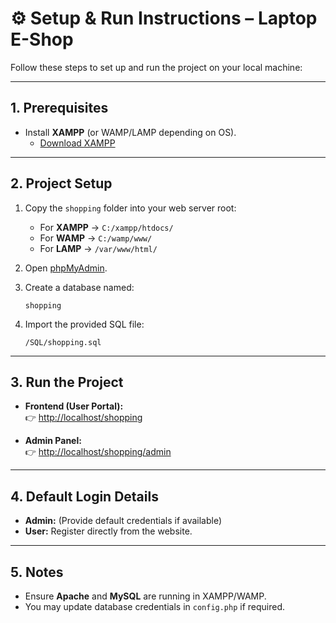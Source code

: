 # ⚙️ Setup & Run Instructions – Laptop E-Shop

Follow these steps to set up and run the project on your local machine:

---

## 1. Prerequisites
- Install **XAMPP** (or WAMP/LAMP depending on OS).  
  - [Download XAMPP](https://www.apachefriends.org/index.html)  

---

## 2. Project Setup
1. Copy the `shopping` folder into your web server root:
   - For **XAMPP** → `C:/xampp/htdocs/`  
   - For **WAMP** → `C:/wamp/www/`  
   - For **LAMP** → `/var/www/html/`

2. Open [phpMyAdmin](http://localhost/phpmyadmin).  
3. Create a database named:
   ```
   shopping
   ```
4. Import the provided SQL file:
   ```
   /SQL/shopping.sql
   ```
   

---

## 3. Run the Project
- **Frontend (User Portal):**  
  👉 [http://localhost/shopping](http://localhost/L@SHOPEEZ)  

- **Admin Panel:**  
  👉 [http://localhost/shopping/admin](http://localhost/shopping/L@SHOPEEZ)  

---

## 4. Default Login Details
- **Admin:** (Provide default credentials if available)  
- **User:** Register directly from the website.  

---

## 5. Notes
- Ensure **Apache** and **MySQL** are running in XAMPP/WAMP.  
- You may update database credentials in `config.php`  if required.  
    
